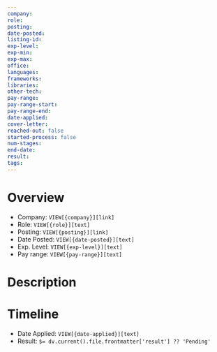 ```yaml
---
company: 
role: 
posting: 
date-posted: 
listing-id: 
exp-level: 
exp-min: 
exp-max: 
office: 
languages: 
frameworks: 
libraries: 
other-tech: 
pay-range: 
pay-range-start: 
pay-range-end: 
date-applied: 
cover-letter: 
reached-out: false
started-process: false
num-stages: 
end-date: 
result: 
tags:
---
```

# Overview
- Company: `VIEW[{company}][link]`
- Role: `VIEW[{role}][text]`
- Posting: `VIEW[{posting}][link]`
- Date Posted: `VIEW[{date-posted}][text]`
- Exp. Level: `VIEW[{exp-level}][text]`
- Pay range: `VIEW[{pay-range}][text]`
# Description

# Timeline
- Date Applied: `VIEW[{date-applied}][text]`
- Result: `$= dv.current().file.frontmatter['result'] ?? 'Pending'`